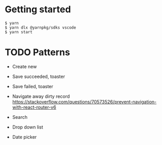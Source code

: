 # Getting started

```
$ yarn
$ yarn dlx @yarnpkg/sdks vscode
$ yarn start
```

# TODO Patterns

- Create new

- Save succeeded, toaster

- Save failed, toaster

- Navigate away dirty record https://stackoverflow.com/questions/70573526/prevent-navigation-with-react-router-v6

- Search

- Drop down list

- Date picker
